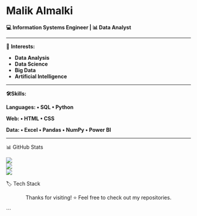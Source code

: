 # Malik Almalki

**💻 Information Systems Engineer | 📊 Data Analyst**

---

🎯 **Interests:** 
- **Data Analysis**
- **Data Science**
- **Big Data**
- **Artificial Intelligence** 

---

**🛠️Skills:**

**Languages: • SQL • Python**

**Web: • HTML • CSS** 

**Data: • Excel • Pandas • NumPy • Power BI** 

---

📊 GitHub Stats
<p> <img src="https://github-readme-stats.vercel.app/api?username=Malik-Almalki&show_icons=true&theme=tokyonight" /> <br /> <img src="https://github-readme-streak-stats.herokuapp.com/?user=Malik-Almalki&theme=tokyonight" /> <br /> <img src="https://github-readme-stats.vercel.app/api/top-langs/?username=Malik-Almalki&layout=compact&theme=tokyonight" /> </p>



🏷️ Tech Stack


<p align="center">Thanks for visiting! ⭐️ Feel free to check out my repositories.</p> ```
